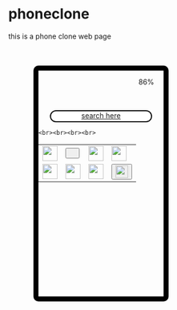 # phoneclone
this is a phone clone web page
<!DOCTYPE html>
<html>
<head>
    <meta charset="utf-8">

  <title>phone clone</title>
  <style type="text/css">
    .gt {
      width: 250px;
     height: 450px;
     background-image: url('https://wallpaperaccess.com/full/3038475.jpg');
     margin-left: 50px;
     border-radius: 10px;
     border: 10px solid black;
     margin-top: 50px;
   }
   .cr {
    border-radius: 500%;
    height: 15px;
    width: 15px;
    border: 2px solid black;
    margin-left: 100px;
    margin-top: 50px;
   }
  .c {
    width: 13px;
    height: 13px;
    border: 2px solid black;
    margin-bottom: 20px;
  }
  .t {
 width: 13px;
    height: 13px;
    border: 2px solid black;
    
}
 
 .y {
  width: 35px;
  height: 35px;
  margin-top:-150px;
  margin-left: 500px;
 }
  .a {
  width: 35px;
  height: 30px;
  margin-left: 500px;
  margin-top: 30px;
 }
 .v {
  margin-bottom:-25px;
  margin-left: 200px;
 }
 .wr {
   margin-left: 700px;
   margin-top:-20px;
  }
   #time {
    color:Alice Blue;
    font-family:arial;
    font-size:250%;
    }
  .cd {
   width: 12px;
   height: 15px; 
    }
  .fg {
    width: 12px;
   height: 15px; 
  }
  #time {
    margin-top: 25px;
  }
  .po {
    width: 200px;
    height: 20px;
    border-radius: 20px;
    border: 2px solid black;
    background-color: white;
  }

  </style>
</head>
<body>


<div class="gt">
<p class="v">86%</p>
<div id="time"></div>
<div id="date"></div>


<br><center><a href="https://google.com/search?igu=1"><br>  <div class="po">search here</div> </a></center>


 <table cellpadding="4px" cellspacing="4px" width="100%">


   <tr><td><a href="https://youtube.com" target="_blank" >  <img height="30px" width="30px" class="s" src="https://www.freeiconspng.com/thumbs/youtube-logo-png/hd-youtube-logo-png-transparent-background-20.png"></a> </td>

    <br><br><br><br>

   <td><button onclick="myFunction()"><img height="30px" width="30px" class="cd" src="https://www.kindpng.com/picc/m/109-1095065_camera-cam-device-photo-shot-mode-mobile-phone.png"></button></td>

  <td><a href="https://google.com/search?igu=1"> <img height="30px" width="30px" class="s" src="https://pbs.twimg.com/profile_images/1455185376876826625/s1AjSxph_400x400.jpg"> </a></td>
  
  <td><a href="https://www.google.com/photos"><img height="30px" width="30px" xwidth="50%" src="https://media.istockphoto.com/vectors/gallery-icon-vector-id953463676?k=20&m=953463676&s=170667a&w=0&h=5eVQZWhvtwJH2Ag6Za0FGkhm-Dpg70GlFRUEmPyhQN8="></a></td>

</tr>

<tr>
  
<td>
  <a href="https://amazon.com" target="_blank"> <img height="30px" width="30px" class="s" src="https://image.similarpng.com/very-thumbnail/2020/11/Amazon-icon-in-flat-design-on-transparent-background-PNG.png"></a>

</td>

<td><a href="https://whatsapp.com" target="_blank"><img height="30px" width="30px" xwidth="35px" src="https://upload.wikimedia.org/wikipedia/commons/thumb/6/6b/WhatsApp.svg/640px-WhatsApp.svg.png"></a></td>

<td>
<a href="https://sololearn.com" target="_blank"> <img height="30px" width="30px" src="https://iconape.com/wp-content/png_logo_vector/sololearn.png" width="25px"> </a>
</td>

<td><button onclick="myFunction2()"><img height="25px" width="25px" src="https://toppng.com/uploads/preview/phone-icon-11549498584attf3ik674.png"></button></td>

</tr>

 </table>



  </div>


<div class="fg"></div>

<div class="ghh"> </div>



<script type="text/javascript">


function time(){
var d = new Date();
var hours = d.getHours();
var mins = d.getMinutes();

document.getElementById("time").innerHTML = hours + ":" + mins

}

setInterval(time, 1000);

var p = new Date();
var date = p.getDate();
var mins = (p.getMonth()+1);
var year = p.getFullYear();

document.getElementById("date").innerHTML = date + "/" + mins + "/" + year 

function myFunction() {
  alert("Camera is broken.");
}

function myFunction2() {
  alert("ERROR");
}
</script>



</body>
